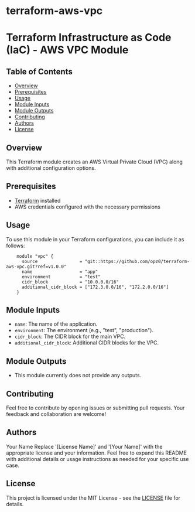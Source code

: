 # terraform-aws-vpc
# Terraform Infrastructure as Code (IaC) - AWS VPC Module

## Table of Contents
- [Overview](#overview)
- [Prerequisites](#prerequisites)
- [Usage](#usage)
- [Module Inputs](#module-inputs)
- [Module Outputs](#module-outputs)
- [Contributing](#contributing)
- [Authors](#authors)
- [License](#license)

## Overview
This Terraform module creates an AWS Virtual Private Cloud (VPC) along with additional configuration options.

## Prerequisites
- [Terraform](https://www.terraform.io/downloads.html) installed
- AWS credentials configured with the necessary permissions

## Usage

To use this module in your Terraform configurations, you can include it as follows:


```hcl
    module "vpc" {
      source                = "git::https://github.com/opz0/terraform-aws-vpc.git?ref=v1.0.0"
      name                  = "app"
      environment           = "test"
      cidr_block            = "10.0.0.0/16"
      additional_cidr_block = ["172.3.0.0/16", "172.2.0.0/16"]
    }
   ```

## Module Inputs

- `name`: The name of the application.
- `environment`: The environment (e.g., "test", "production").
- `cidr_block`: The CIDR block for the main VPC.
- `additional_cidr_block`: Additional CIDR blocks for the VPC.

## Module Outputs

- This module currently does not provide any outputs.

## Contributing
Feel free to contribute by opening issues or submitting pull requests. Your feedback and collaboration are welcome!

## Authors
Your Name Replace '[License Name]' and '[Your Name]' with the appropriate license and your information. Feel free to expand this README with additional details or usage instructions as needed for your specific use case.

## License
This project is licensed under the MIT License - see the [LICENSE](https://github.com/opz0/terraform-aws-vpc/blob/readme/LICENSE) file for details.

